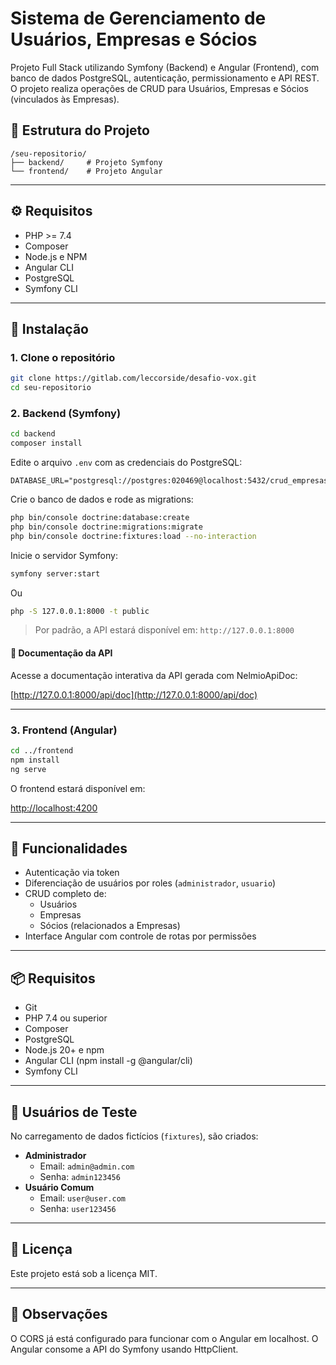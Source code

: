 
# Sistema de Gerenciamento de Usuários, Empresas e Sócios

Projeto Full Stack utilizando Symfony (Backend) e Angular (Frontend), com banco de dados PostgreSQL, autenticação, permissionamento e API REST. O projeto realiza operações de CRUD para Usuários, Empresas e Sócios (vinculados às Empresas).

## 📁 Estrutura do Projeto

```
/seu-repositorio/
├── backend/     # Projeto Symfony
└── frontend/    # Projeto Angular
```

---

## ⚙️ Requisitos

- PHP >= 7.4
- Composer
- Node.js e NPM
- Angular CLI
- PostgreSQL
- Symfony CLI

---

## 🔧 Instalação

### 1. Clone o repositório

```bash
git clone https://gitlab.com/leccorside/desafio-vox.git
cd seu-repositorio
```

### 2. Backend (Symfony)

```bash
cd backend
composer install
```

Edite o arquivo `.env` com as credenciais do PostgreSQL:

```dotenv
DATABASE_URL="postgresql://postgres:020469@localhost:5432/crud_empresas"
```

Crie o banco de dados e rode as migrations:

```bash
php bin/console doctrine:database:create
php bin/console doctrine:migrations:migrate
php bin/console doctrine:fixtures:load --no-interaction
```

Inicie o servidor Symfony:

```bash
symfony server:start
```

Ou

```bash
php -S 127.0.0.1:8000 -t public
```

> Por padrão, a API estará disponível em: `http://127.0.0.1:8000`

#### 📘 Documentação da API

Acesse a documentação interativa da API gerada com NelmioApiDoc:

[http://127.0.0.1:8000/api/doc](http://127.0.0.1:8000/api/doc)

---

### 3. Frontend (Angular)

```bash
cd ../frontend
npm install
ng serve
```

O frontend estará disponível em:

[http://localhost:4200](http://localhost:4200)

---

## 🔐 Funcionalidades

- Autenticação via token
- Diferenciação de usuários por roles (`administrador`, `usuario`)
- CRUD completo de:
  - Usuários
  - Empresas
  - Sócios (relacionados a Empresas)
- Interface Angular com controle de rotas por permissões

---

## 📦 Requisitos

- Git
- PHP 7.4 ou superior
- Composer
- PostgreSQL
- Node.js 20+ e npm
- Angular CLI (npm install -g @angular/cli)
- Symfony CLI

---

## 👤 Usuários de Teste

No carregamento de dados fictícios (`fixtures`), são criados:

- **Administrador**
  - Email: `admin@admin.com`
  - Senha: `admin123456`
- **Usuário Comum**
  - Email: `user@user.com`
  - Senha: `user123456`

---

## 📄 Licença

Este projeto está sob a licença MIT.

---

## 📌 Observações

O CORS já está configurado para funcionar com o Angular em localhost.
O Angular consome a API do Symfony usando HttpClient.
